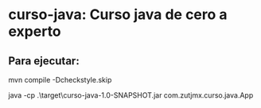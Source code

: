 # curso-java: Curso java de cero a experto
## Para ejecutar:

mvn compile -Dcheckstyle.skip

java -cp .\target\curso-java-1.0-SNAPSHOT.jar com.zutjmx.curso.java.App
